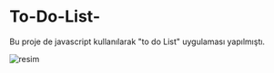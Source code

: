 # To-Do-List-
Bu proje de javascript kullanılarak "to do List" uygulaması yapılmıştı.

![resim](https://i.hizliresim.com/1uouled.png)
